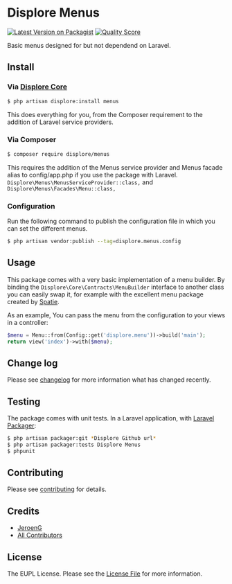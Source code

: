 # Displore Menus

[![Latest Version on Packagist][ico-version]][link-packagist]
[![Quality Score][ico-code-quality]][link-code-quality]

Basic menus designed for but not dependend on Laravel.

## Install

### Via [Displore Core][link-displore-core]

``` bash
$ php artisan displore:install menus
```
This does everything for you, from the Composer requirement to the addition of Laravel service providers.

### Via Composer

``` bash
$ composer require displore/menus
```
This requires the addition of the Menus service provider and Menus facade alias to config/app.php if you use the package with Laravel.
`Displore\Menus\MenusServiceProvider::class,`
and
`Displore\Menus\Facades\Menu::class,`

### Configuration

Run the following command to publish the configuration file in which you can set the different menus.
```bash
$ php artisan vendor:publish --tag=displore.menus.config
```

## Usage

This package comes with a very basic implementation of a menu builder. By binding the `Displore\Core\Contracts\MenuBuilder` interface to another class you can easily swap it, for example with the excellent menu package created by [Spatie](https://github.com/spatie/laravel-menu).

As an example, You can pass the menu from the configuration to your views in a controller:
```php
$menu = Menu::from(Config::get('displore.menu'))->build('main');
return view('index')->with($menu);
```


## Change log

Please see [changelog](changelog.md) for more information what has changed recently.

## Testing

The package comes with unit tests.
In a Laravel application, with [Laravel Packager](https://github.com/Jeroen-G/laravel-packager):
``` bash
$ php artisan packager:git *Displore Github url*
$ php artisan packager:tests Displore Menus
$ phpunit
```

## Contributing

Please see [contributing](contributing.md) for details.

## Credits

- [JeroenG][link-author]
- [All Contributors][link-contributors]

## License

The EUPL License. Please see the [License File](license.md) for more information.

[ico-version]: https://img.shields.io/packagist/v/displore/menus.svg?style=flat-square
[ico-code-quality]: https://img.shields.io/scrutinizer/g/displore/menus.svg?style=flat-square

[link-displore-core]: https://github.com/displore/core

[link-packagist]: https://packagist.org/packages/displore/menus
[link-code-quality]: https://scrutinizer-ci.com/g/displore/menus
[link-author]: https://github.com/Jeroen-G
[link-contributors]: ../../contributors
